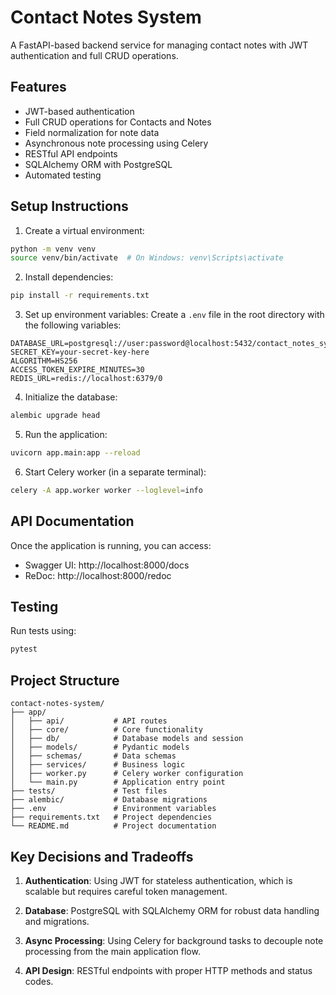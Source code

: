 # Contact Notes System

A FastAPI-based backend service for managing contact notes with JWT authentication and full CRUD operations.

## Features

- JWT-based authentication
- Full CRUD operations for Contacts and Notes
- Field normalization for note data
- Asynchronous note processing using Celery
- RESTful API endpoints
- SQLAlchemy ORM with PostgreSQL
- Automated testing

## Setup Instructions

1. Create a virtual environment:
```bash
python -m venv venv
source venv/bin/activate  # On Windows: venv\Scripts\activate
```

2. Install dependencies:
```bash
pip install -r requirements.txt
```

3. Set up environment variables:
Create a `.env` file in the root directory with the following variables:
```
DATABASE_URL=postgresql://user:password@localhost:5432/contact_notes_system
SECRET_KEY=your-secret-key-here
ALGORITHM=HS256
ACCESS_TOKEN_EXPIRE_MINUTES=30
REDIS_URL=redis://localhost:6379/0
```

4. Initialize the database:
```bash
alembic upgrade head
```

5. Run the application:
```bash
uvicorn app.main:app --reload
```

6. Start Celery worker (in a separate terminal):
```bash
celery -A app.worker worker --loglevel=info
```

## API Documentation

Once the application is running, you can access:
- Swagger UI: http://localhost:8000/docs
- ReDoc: http://localhost:8000/redoc

## Testing

Run tests using:
```bash
pytest
```

## Project Structure

```
contact-notes-system/
├── app/
│   ├── api/           # API routes
│   ├── core/          # Core functionality
│   ├── db/            # Database models and session
│   ├── models/        # Pydantic models
│   ├── schemas/       # Data schemas
│   ├── services/      # Business logic
│   ├── worker.py      # Celery worker configuration
│   └── main.py        # Application entry point
├── tests/             # Test files
├── alembic/           # Database migrations
├── .env               # Environment variables
├── requirements.txt   # Project dependencies
└── README.md          # Project documentation
```

## Key Decisions and Tradeoffs

1. **Authentication**: Using JWT for stateless authentication, which is scalable but requires careful token management.

2. **Database**: PostgreSQL with SQLAlchemy ORM for robust data handling and migrations.

3. **Async Processing**: Using Celery for background tasks to decouple note processing from the main application flow.

4. **API Design**: RESTful endpoints with proper HTTP methods and status codes.